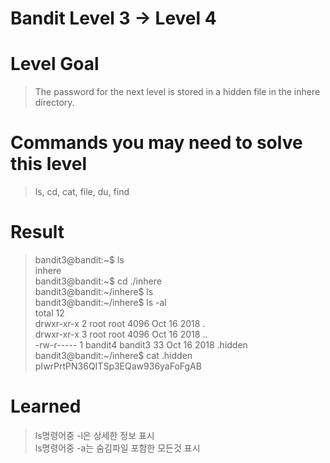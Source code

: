 Bandit Level 3 → Level 4
===
# Level Goal
>The password for the next level is stored in a hidden file in the inhere directory.

# Commands you may need to solve this level
>ls, cd, cat, file, du, find

# Result
>bandit3@bandit:~$ ls  
>inhere  
>bandit3@bandit:~$ cd ./inhere  
>bandit3@bandit:~/inhere$ ls  
>bandit3@bandit:~/inhere$ ls -al  
>total 12  
>drwxr-xr-x 2 root    root    4096 Oct 16  2018 .  
>drwxr-xr-x 3 root    root    4096 Oct 16  2018 ..  
>-rw-r----- 1 bandit4 bandit3   33 Oct 16  2018 .hidden  
>bandit3@bandit:~/inhere$ cat .hidden  
>pIwrPrtPN36QITSp3EQaw936yaFoFgAB

# Learned
>ls명령어중 -l은 상세한 정보 표시  
>ls명령어중 -a는 숨김파일 포함한 모든것 표시